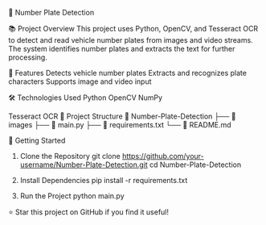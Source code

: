 🚗 Number Plate Detection

📚 Project Overview
This project uses Python, OpenCV, and Tesseract OCR to detect and read vehicle number plates from images and video streams. The system identifies number plates and extracts the text for further processing.

🎯 Features
Detects vehicle number plates
Extracts and recognizes plate characters
Supports image and video input

🛠️ Technologies Used
Python
OpenCV
NumPy

Tesseract OCR
📂 Project Structure
📁 Number-Plate-Detection
├── 📂 images
├── 📄 main.py
├── 📄 requirements.txt
└── 📄 README.md

🚀 Getting Started

1. Clone the Repository
git clone https://github.com/your-username/Number-Plate-Detection.git
cd Number-Plate-Detection

2. Install Dependencies
pip install -r requirements.txt

3. Run the Project
python main.py

⭐️ Star this project on GitHub if you find it useful!


